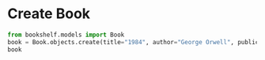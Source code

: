 # Create Book

```python
from bookshelf.models import Book
book = Book.objects.create(title="1984", author="George Orwell", publication_year=1949)
book

